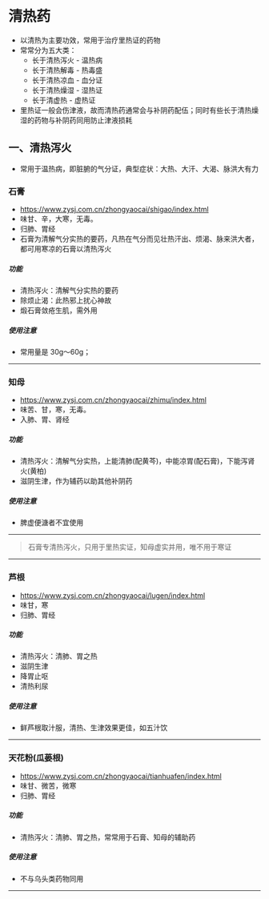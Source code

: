 # 清热药
* 以清热为主要功效，常用于治疗里热证的药物
* 常常分为五大类：
  * 长于清热泻火 - 温热病
  * 长于清热解毒 - 热毒盛
  * 长于清热凉血 - 血分证
  * 长于清热燥湿 - 湿热证
  * 长于清虚热 - 虚热证
* 里热证一般会伤津液，故而清热药通常会与补阴药配伍；同时有些长于清热燥湿的药物与补阴药同用防止津液损耗

## 一、清热泻火
* 常用于温热病，即脏腑的气分证，典型症状：大热、大汗、大渴、脉洪大有力

### 石膏
* https://www.zysj.com.cn/zhongyaocai/shigao/index.html
* 味甘、辛，大寒，无毒。
* 归肺、胃经
* 石膏为清解气分实热的要药，凡热在气分而见壮热汗出、烦渴、脉来洪大者，都可用寒凉的石膏以清热泻火

##### 功能
* 清热泻火：清解气分实热的要药
* 除烦止渴：此热邪上扰心神故
* 煅石膏敛疮生肌，需外用

##### 使用注意
* 常用量是 30g～60g；

--------------------------------------

### 知母
* https://www.zysj.com.cn/zhongyaocai/zhimu/index.html
* 味苦、甘，寒，无毒。
* 入肺、胃、肾经

##### 功能
* 清热泻火：清解气分实热，上能清肺(配黄芩)，中能凉胃(配石膏)，下能泻肾火(黄柏)
* 滋阴生津，作为辅药以助其他补阴药

##### 使用注意
* 脾虚便溏者不宜使用

--------------------------------------
> 石膏专清热泻火，只用于里热实证，知母虚实并用，唯不用于寒证
--------------------------------------

### 芦根
* https://www.zysj.com.cn/zhongyaocai/lugen/index.html
* 味甘，寒
* 归肺、胃经

##### 功能
* 清热泻火：清肺、胃之热
* 滋阴生津
* 降胃止呕
* 清热利尿

##### 使用注意
* 鲜芦根取汁服，清热、生津效果更佳，如五汁饮

--------------------------------------

### 天花粉(瓜蒌根)
* https://www.zysj.com.cn/zhongyaocai/tianhuafen/index.html
* 味甘、微苦，微寒
* 归肺、胃经

##### 功能
* 清热泻火：清肺、胃之热，常常用于石膏、知母的辅助药

##### 使用注意
* 不与乌头类药物同用

--------------------------------------
